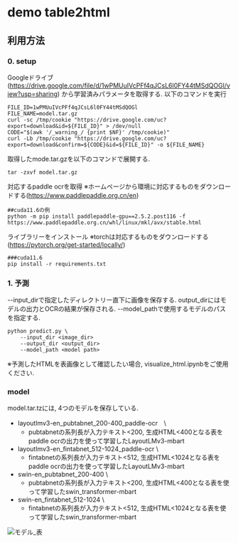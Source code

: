 # demo table2html



## 利用方法
### 0. setup
Googleドライブ(https://drive.google.com/file/d/1wPMUuIVcPFf4qJCsL6l0FY44tMSdQOGl/view?usp=sharing) から学習済みパラメータを取得する.
以下のコマンドを実行
```
FILE_ID=1wPMUuIVcPFf4qJCsL6l0FY44tMSdQOGl
FILE_NAME=model.tar.gz
curl -sc /tmp/cookie "https://drive.google.com/uc?export=download&id=${FILE_ID}" > /dev/null
CODE="$(awk '/_warning_/ {print $NF}' /tmp/cookie)"  
curl -Lb /tmp/cookie "https://drive.google.com/uc?export=download&confirm=${CODE}&id=${FILE_ID}" -o ${FILE_NAME}
```
取得したmode.tar.gzを以下のコマンドで展開する.
```
tar -zxvf model.tar.gz
```
対応するpaddle ocrを取得
※ホームページから環境に対応するものをダウンロードする(https://www.paddlepaddle.org.cn/en)
```
##cuda11.6の例
python -m pip install paddlepaddle-gpu==2.5.2.post116 -f https://www.paddlepaddle.org.cn/whl/linux/mkl/avx/stable.html
```

ライブラリーをインストール
 ※torchは対応するものをダウンロードする(https://pytorch.org/get-started/locally/)
```
###cuda11.6
pip install -r requirements.txt
```
### 1. 予測
--input_dirで指定したディレクトリー直下に画像を保存する. output_dirにはモデルの出力とOCRの結果が保存される. --model_pathで使用するモデルのパスを指定する.
```
python predict.py \
    --input_dir <image_dir>
    --output_dir <output_dir>
    --model_path <model path>
```
※予測したHTMLを表画像として確認したい場合, visualize_html.ipynbをご使用ください.


### model
model.tar.tzには, 4つのモデルを保存している.
* layoutlmv3-en_pubtabnet_200-400_paddle-ocr　\
  * pubtabnetの系列長が入力テキスト<200, 生成HTML<400となる表をpaddle ocrの出力を使って学習したLayoutLMv3-mbart
* layoutlmv3-en_fintabnet_512-1024_paddle-ocr \
  * fintabnetの系列長が入力テキスト<512, 生成HTML<1024となる表をpaddle ocrの出力を使って学習したLayoutLMv3-mbart
* swin-en_pubtabnet_200-400 \
  * pubtabnetの系列長が入力テキスト<200, 生成HTML<400となる表を使って学習したswin_transformer-mbart
* swin-en_fintabnet_512-1024 \
  * fintabnetの系列長が入力テキスト<512, 生成HTML<1024となる表を使って学習したswin_transformer-mbart

![モデル_表](https://github.com/h1karu-s/dmo_table2html/assets/65395880/80c162ba-74ba-4318-861b-f27ad4f79f6e)

